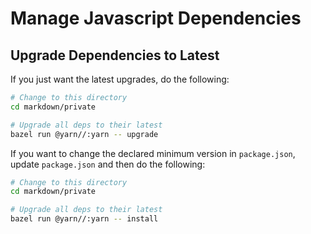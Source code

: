 # Manage Javascript Dependencies


## Upgrade Dependencies to Latest

If you just want the latest upgrades, do the following:

```sh
# Change to this directory
cd markdown/private

# Upgrade all deps to their latest
bazel run @yarn//:yarn -- upgrade
```

If you want to change the declared minimum version in `package.json`, update `package.json` and then
do the following:

```sh
# Change to this directory
cd markdown/private

# Upgrade all deps to their latest
bazel run @yarn//:yarn -- install
```
